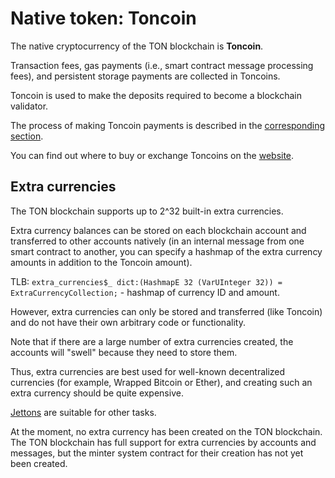 # Native token: Toncoin

The native cryptocurrency of the TON blockchain is **Toncoin**.

Transaction fees, gas payments (i.e., smart contract message processing fees), and persistent storage payments are collected in Toncoins.

Toncoin is used to make the deposits required to become a blockchain validator.

The process of making Toncoin payments is described in the [corresponding section](/develop/dapps/payment-processing/overview).

You can find out where to buy or exchange Toncoins on the [website](https://ton.org/coin).

## Extra currencies

The TON blockchain supports up to 2^32 built-in extra currencies. 

Extra currency balances can be stored on each blockchain account and transferred to other accounts natively (in an internal message from one smart contract to another, you can specify a hashmap of the extra currency amounts in addition to the Toncoin amount).

TLB: `extra_currencies$_ dict:(HashmapE 32 (VarUInteger 32)) = ExtraCurrencyCollection;` - hashmap of currency ID and amount.

However, extra currencies can only be stored and transferred (like Toncoin) and do not have their own arbitrary code or functionality.

Note that if there are a large number of extra currencies created, the accounts will "swell" because they need to store them.

Thus, extra currencies are best used for well-known decentralized currencies (for example, Wrapped Bitcoin or Ether), and creating such an extra currency should be quite expensive.

[Jettons](/develop/dapps/defi/tokens#jettons) are suitable for other tasks.

At the moment, no extra currency has been created on the TON blockchain. The TON blockchain has full support for extra currencies by accounts and messages, but the minter system contract for their creation has not yet been created. 